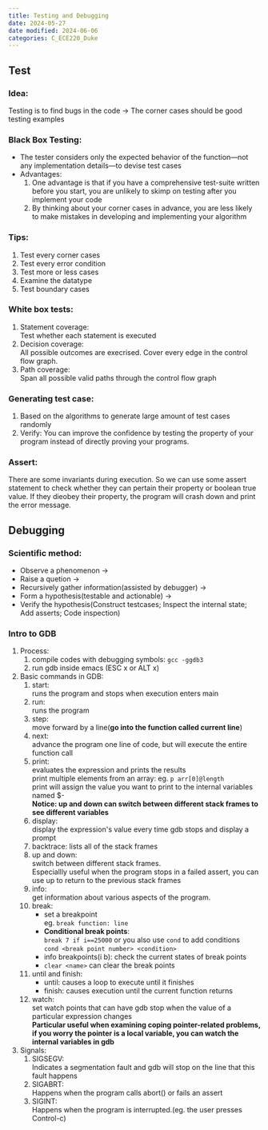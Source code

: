 ```yaml
---
title: Testing and Debugging
date: 2024-05-27
date modified: 2024-06-06
categories: C_ECE220_Duke
---
```


## Test

### Idea:

   Testing is to find bugs in the code -> The corner cases should be good testing examples

### Black Box Testing:

   - The tester considers only the expected behavior of the function—not any implementation details—to devise test cases
   - Advantages:
     1. One advantage is that if you have a comprehensive test-suite written before you start, you are unlikely to skimp on testing after you implement your code
     2. By thinking about your corner cases in advance, you are less likely to make mistakes in developing and implementing your algorithm

### Tips:

   1. Test every corner cases
   2. Test every error condition
   3. Test more or less cases
   4. Examine the datatype
   5. Test boundary cases

### White box tests:

   1. Statement coverage:  
      Test whether each statement is executed
   2. Decision coverage:  
      All possible outcomes are execrised. Cover every edge in the control flow graph.
   3. Path coverage:  
      Span all possible valid paths through the control flow graph

### Generating test case:

   1. Based on the algorithms to generate large amount of test cases randomly
   2. Verify: You can improve the confidence by testing the property of your program instead of directly proving your programs.

### Assert:

   There are some invariants during execution. So we can use some assert statement to check whether they can pertain their property or boolean true value. If they dieobey their property, the program will crash down and print the error message.

## Debugging

### Scientific method:

   - Observe a phenomenon -> 
   - Raise a quetion -> 
   - Recursively gather information(assisted by debugger) -> 
   - Form a  hypothesis(testable and actionable) -> 
   - Verify the hypothesis(Construct testcases; Inspect the internal state; Add asserts; Code inspection)

### Intro to GDB 

1. Process:
      1. compile codes with debugging symbols: `gcc -ggdb3`
      2. run gdb inside emacs (ESC x or ALT x)
2. Basic commands in GDB:
      1. start:  
         runs the program and stops when execution enters main
      2. run:  
         runs the program
      3. step:  
         move forward by a line(**go into the function called current line**)
      4. next:  
         advance the program one line of code, but will execute the entire function call
      5. print:  
         evaluates the expression and prints the results  
         print multiple elements from an array: eg. `p arr[0]@length`  
         print will assign the value you want to print to the internal variables named $-  
         **Notice: up and down can switch between different stack frames to see different variables**
      6. display:  
         display the expression's value every time gdb stops and display a prompt
      7. backtrace: lists all of the stack frames
      8. up and down:  
         switch between different stack frames.  
         Especiallly useful when the program stops in a failed assert, you can use up to return to the previous stack frames
      9. info:  
         get information about various aspects of the program.
     10. break:
         - set a breakpoint  
         eg. `break function: line`
         - **Conditional break points**:  
           `break 7 if i==25000` or you also use `cond` to add conditions  
           `cond <break point number> <condition>`
         - info breakpoints(i b): check the current states of break points 
         - `clear <name>` can clear the break points
     11. until and finish:
         - until: causes a loop to execute until it finishes
         - finish: causes execution until the current function returns
     12. watch:  
         set watch points that can have gdb stop when the value of a particular expression changes  
         **Particular useful when examining coping pointer-related problems, if you worry the pointer is a local variable, you can watch the internal variables in gdb**
3. Signals:
   1. SIGSEGV:  
      Indicates a segmentation fault and gdb will stop on the line that this fault happens
   2. SIGABRT:  
      Happens when the program calls abort() or fails an assert
   3. SIGINT:  
      Happens when the program is interrupted.(eg. the user presses Control-c)
